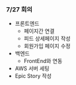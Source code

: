 ### 7/27 회의

* 프론트엔드
  - 페이지간 연결
  - 피드 상세페이지 작성
  - 회원가입 페이지 수정
* 백엔드
  * FrontEnd와 연동
* AWS 서버 세팅
* Epic Story 작성

